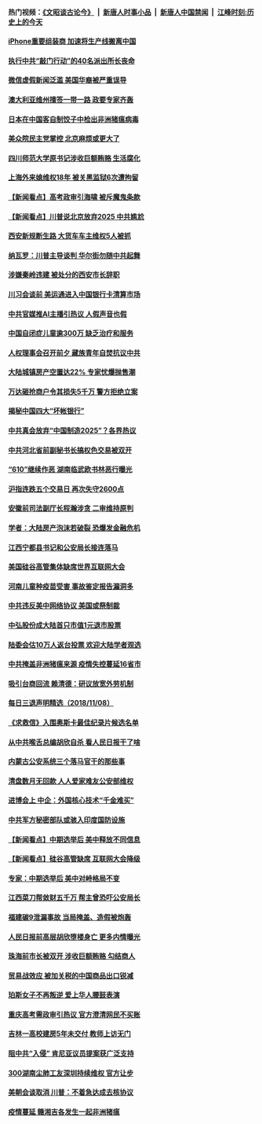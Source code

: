 #### 热门视频：[《文昭谈古论今》](https://github.com/gfw-breaker/wenzhao/blob/master/README.md?t=11100333) &nbsp;|&nbsp; [新唐人时事小品](https://github.com/gfw-breaker/ntdtv-comedy/blob/master/README.md?t=11100333) &nbsp;|&nbsp; [新唐人中国禁闻](https://github.com/gfw-breaker/ntdtv-news/blob/master/README.md?t=11100333) &nbsp;|&nbsp; [江峰时刻:历史上的今天](https://github.com/gfw-breaker/today-in-history/blob/master/README.md?t=11100333) 


#### [iPhone重要组装商 加速将生产线搬离中国](../pages/nsc413/n10842211.md?t=11100333) 

#### [执行中共“敲门行动”的40名派出所长丧命](../pages/nsc413/n10842066.md?t=11100333) 

#### [微信虚假新闻泛滥 美国华裔被严重误导](../pages/nsc413/n10842520.md?t=11100333) 

#### [澳大利亚维州擅签一带一路 政要专家齐轰](../pages/nsc413/n10840127.md?t=11100333) 

#### [日本在中国客自制饺子中检出非洲猪瘟病毒](../pages/nsc413/n10842434.md?t=11100333) 

#### [美众院民主党掌控 北京麻烦或更大了](../pages/nsc413/n10841908.md?t=11100333) 

#### [四川师范大学原书记涉收巨额贿赂 生活腐化](../pages/nsc413/n10841854.md?t=11100333) 

#### [上海外来媳维权18年 被关黑监狱6次遭拘留](../pages/nsc413/n10842097.md?t=11100333) 

#### [【新闻看点】高考政审引海啸 被斥魔鬼条款](../pages/nsc413/n10842049.md?t=11100333) 

#### [【新闻看点】川普说北京放弃2025 中共尴尬](../pages/nsc413/n10841915.md?t=11100333) 

#### [西安新规断生路 大货车车主维权5人被抓](../pages/nsc413/n10839255.md?t=11100333) 

#### [纳瓦罗：川普主导谈判 华尔街勿随中共起舞](../pages/nsc413/n10842139.md?t=11100333) 

#### [涉嫌秦岭违建 被处分的西安市长辞职](../pages/nsc413/n10841513.md?t=11100333) 

#### [川习会谈前 美运通进入中国银行卡清算市场](../pages/nsc413/n10842075.md?t=11100333) 

#### [中共官媒推AI主播引热议 人假声音也假](../pages/nsc413/n10842005.md?t=11100333) 

#### [中国自闭症儿童逾300万 缺乏治疗和服务](../pages/nsc413/n10841988.md?t=11100333) 

#### [人权理事会召开前夕 藏族青年自焚抗议中共](../pages/nsc413/n10841952.md?t=11100333) 

#### [大陆城镇房产空置达22% 专家忧爆抛售潮](../pages/nsc413/n10841743.md?t=11100333) 

#### [万达砸抢商户令其损失5千万 警方拒绝立案](../pages/nsc413/n10841382.md?t=11100333) 

#### [揭秘中国四大“坏帐银行”](../pages/nsc413/n10839857.md?t=11100333) 


#### [中共真会放弃“中国制造2025”？各界热议](../pages/nsc413/n10841356.md?t=11100333) 

#### [中共河北省前副秘书长搞权色交易被双开](../pages/nsc413/n10840364.md?t=11100333) 

#### [“610”继续作恶 湖南临武欧书林恶行曝光](../pages/nsc413/n10840999.md?t=11100333) 

#### [沪指连跌五个交易日 再次失守2600点](../pages/nsc413/n10840256.md?t=11100333) 

#### [安徽前司法副厅长程瀚涉贪 二审维持原判](../pages/nsc413/n10840532.md?t=11100333) 

#### [学者：大陆房产泡沫若破裂 恐爆发金融危机](../pages/nsc413/n10840924.md?t=11100333) 

#### [江西宁都县书记和公安局长接连落马](../pages/nsc413/n10840565.md?t=11100333) 

#### [美国硅谷高管集体缺席世界互联网大会](../pages/nsc413/n10839976.md?t=11100333) 

#### [河南儿童种疫苗受害 事故鉴定报告漏洞多](../pages/nsc413/n10840145.md?t=11100333) 

#### [中共违反美中网络协议 美国或祭制裁](../pages/nsc413/n10840238.md?t=11100333) 

#### [中弘股份成大陆首只市值1元退市股票](../pages/nsc413/n10840211.md?t=11100333) 


#### [陆委会估10万人返台投票 欢迎大陆学者观选](../pages/nsc413/n10840131.md?t=11100333) 

#### [中共掩盖非洲猪瘟来源 疫情失控蔓延16省市](../pages/nsc413/n10839937.md?t=11100333) 

#### [吸引台商回流 赖清德：研议放宽外劳机制](../pages/nsc413/n10840077.md?t=11100333) 

#### [每日三退声明精选（2018/11/08）](../pages/nsc413/n10840115.md?t=11100333) 

#### [《求救信》入围奥斯卡最佳纪录片候选名单](../pages/nsc413/n10839888.md?t=11100333) 

#### [从中共喉舌总编胡欣自杀 看人民日报干了啥](../pages/nsc413/n10839469.md?t=11100333) 

#### [内蒙古公安系统三个落马官干的那些事](../pages/nsc413/n10838542.md?t=11100333) 

#### [清盘数月无回款 人人爱家难友公安部维权](../pages/nsc413/n10839579.md?t=11100333) 

#### [进博会上 中企：外国核心技术“千金难买”](../pages/nsc413/n10839568.md?t=11100333) 

#### [中共军方秘密部队或骇入印度国防设施](../pages/nsc413/n10839561.md?t=11100333) 

#### [【新闻看点】中期选举后 美中释放不同信息](../pages/nsc413/n10839180.md?t=11100333) 

#### [【新闻看点】硅谷高管缺席 互联网大会降级](../pages/nsc413/n10839388.md?t=11100333) 

#### [专家：中期选举后 美中对峙格局不变](../pages/nsc413/n10837442.md?t=11100333) 

#### [江西菜刀帮敛财五千万 帮主曾恐吓公安局长](../pages/nsc413/n10839309.md?t=11100333) 

#### [福建碳9泄漏事故 当局掩盖、造假被炮轰](../pages/nsc413/n10839421.md?t=11100333) 

#### [人民日报前高层胡欣堕楼身亡 更多内情曝光](../pages/nsc413/n10839040.md?t=11100333) 

#### [珠海前市长被双开 涉收巨额贿赂 勾结商人](../pages/nsc413/n10839387.md?t=11100333) 

#### [贸易战效应 被加关税的中国商品出口锐减](../pages/nsc413/n10839305.md?t=11100333) 

#### [珀斯女子不再叛逆 爱上华人腰鼓表演](../pages/nsc413/n10838636.md?t=11100333) 

#### [重庆高考需政审引热议 官方澄清网民不买账](../pages/nsc413/n10839264.md?t=11100333) 

#### [吉林一高校建房5年未交付 教师上访无门](../pages/nsc413/n10838471.md?t=11100333) 

#### [阻中共“入侵” 肯尼亚议员提案获广泛支持](../pages/nsc413/n10839184.md?t=11100333) 

#### [300湖南尘肺工友深圳持续维权 官方让步](../pages/nsc413/n10838596.md?t=11100333) 

#### [美朝会谈取消 川普：不着急达成去核协议](../pages/nsc413/n10837895.md?t=11100333) 


#### [疫情蔓延 赣湘吉各发生一起非洲猪瘟](../pages/nsc413/n10838454.md?t=11100333) 

